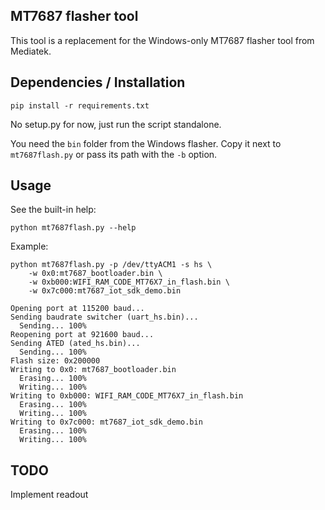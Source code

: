 ## MT7687 flasher tool

This tool is a replacement for the Windows-only MT7687 flasher tool from
Mediatek.

## Dependencies / Installation

    pip install -r requirements.txt

No setup.py for now, just run the script standalone.

You need the `bin` folder from the Windows flasher. Copy it next to
`mt7687flash.py` or pass its path with the `-b` option.

## Usage

See the built-in help:

    python mt7687flash.py --help

Example:

    python mt7687flash.py -p /dev/ttyACM1 -s hs \
        -w 0x0:mt7687_bootloader.bin \
        -w 0xb000:WIFI_RAM_CODE_MT76X7_in_flash.bin \
        -w 0x7c000:mt7687_iot_sdk_demo.bin

    Opening port at 115200 baud...
    Sending baudrate switcher (uart_hs.bin)...
      Sending... 100%
    Reopening port at 921600 baud...
    Sending ATED (ated_hs.bin)...
      Sending... 100%
    Flash size: 0x200000
    Writing to 0x0: mt7687_bootloader.bin
      Erasing... 100%
      Writing... 100%
    Writing to 0xb000: WIFI_RAM_CODE_MT76X7_in_flash.bin
      Erasing... 100%
      Writing... 100%
    Writing to 0x7c000: mt7687_iot_sdk_demo.bin
      Erasing... 100%
      Writing... 100%

## TODO

Implement readout

